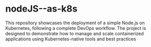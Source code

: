 # nodeJS--as-k8s
 This repository showcases the deployment of a simple Node.js on Kubernetes, following a complete DevOps workflow. The project is designed to demonstrate how to manage and scale containerized applications using Kubernetes-native tools and best practices
